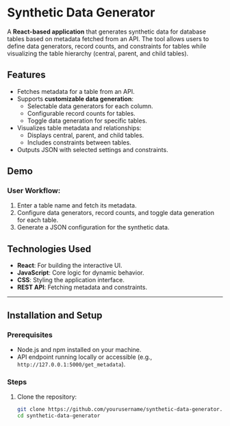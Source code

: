 # Synthetic Data Generator

A **React-based application** that generates synthetic data for database tables based on metadata fetched from an API. The tool allows users to define data generators, record counts, and constraints for tables while visualizing the table hierarchy (central, parent, and child tables).

## Features
- Fetches metadata for a table from an API.
- Supports **customizable data generation**:
  - Selectable data generators for each column.
  - Configurable record counts for tables.
  - Toggle data generation for specific tables.
- Visualizes table metadata and relationships:
  - Displays central, parent, and child tables.
  - Includes constraints between tables.
- Outputs JSON with selected settings and constraints.

## Demo
### User Workflow:
1. Enter a table name and fetch its metadata.
2. Configure data generators, record counts, and toggle data generation for each table.
3. Generate a JSON configuration for the synthetic data.

## Technologies Used
- **React**: For building the interactive UI.
- **JavaScript**: Core logic for dynamic behavior.
- **CSS**: Styling the application interface.
- **REST API**: Fetching metadata and constraints.

---

## Installation and Setup

### Prerequisites
- Node.js and npm installed on your machine.
- API endpoint running locally or accessible (e.g., `http://127.0.0.1:5000/get_metadata`).

### Steps
1. Clone the repository:
   ```bash
   git clone https://github.com/yourusername/synthetic-data-generator.git
   cd synthetic-data-generator
